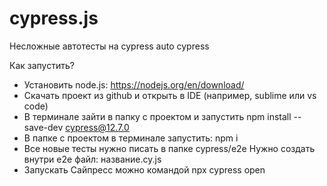 # cypress.js

Несложные автотесты на cypress
auto cypress

Как запустить?

* Установить node.js: https://nodejs.org/en/download/
* Скачать проект из github и открыть в IDE (например, sublime или vs code)
* В терминале зайти в папку с проектом и запустить npm install --save-dev cypress@12.7.0
* В папке с проектом в терминале запустить: npm i
* Все новые тесты нужно писать в папке cypress/e2e Нужно создать внутри e2e файл: название.cy.js
* Запускать Сайпресс можно командой npx cypress open
